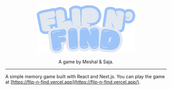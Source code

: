 <div align="center">
<a href="https://flip-n-find.mshl.me/" target="_blank">
    <img alt="Flip n' Find" src="src/app/images/fnf-logo-2.png" height="150" title="Flip n' Find" />
</a>

A game by Meshal & Saja.
</div>
<hr>

A simple memory game built with React and Next.js. You can play the game at [https://flip-n-find.vercel.app](https://flip-n-find.vercel.app/).